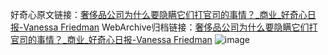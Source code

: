 好奇心原文链接：[奢侈品公司为什么要隐瞒它们打官司的事情？_商业_好奇心日报-Vanessa Friedman](https://www.qdaily.com/articles/3587.html)
WebArchive归档链接：[奢侈品公司为什么要隐瞒它们打官司的事情？_商业_好奇心日报-Vanessa Friedman](http://web.archive.org/web/20190623152503/https://www.qdaily.com/articles/3587.html)
![image](http://ww3.sinaimg.cn/large/007d5XDply1g3vblsf5frj30u04m7kjl)